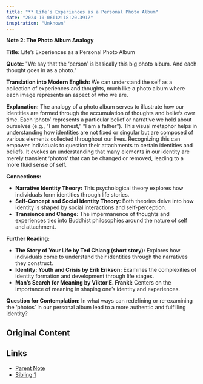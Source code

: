 ```yaml
---
title: "** Life’s Experiences as a Personal Photo Album"
date: "2024-10-06T12:18:20.391Z"
inspiration: "Unknown"
---
```


**Note 2: The Photo Album Analogy**

**Title:** Life’s Experiences as a Personal Photo Album

**Quote:** "We say that the ‘person’ is basically this big photo album. And each thought goes in as a photo."

**Translation into Modern English:** We can understand the self as a collection of experiences and thoughts, much like a photo album where each image represents an aspect of who we are.

**Explanation:** The analogy of a photo album serves to illustrate how our identities are formed through the accumulation of thoughts and beliefs over time. Each ‘photo’ represents a particular belief or narrative we hold about ourselves (e.g., “I am honest,” “I am a father”). This visual metaphor helps in understanding how identities are not fixed or singular but are composed of various elements collected throughout our lives. Recognizing this can empower individuals to question their attachments to certain identities and beliefs. It evokes an understanding that many elements in our identity are merely transient ‘photos’ that can be changed or removed, leading to a more fluid sense of self.

**Connections:**
- **Narrative Identity Theory:** This psychological theory explores how individuals form identities through life stories.
- **Self-Concept and Social Identity Theory:** Both theories delve into how identity is shaped by social interactions and self-perception.
- **Transience and Change:** The impermanence of thoughts and experiences ties into Buddhist philosophies around the nature of self and attachment.

**Further Reading:**
- **The Story of Your Life by Ted Chiang (short story):** Explores how individuals come to understand their identities through the narratives they construct.
- **Identity: Youth and Crisis by Erik Erikson:** Examines the complexities of identity formation and development through life stages.
- **Man’s Search for Meaning by Viktor E. Frankl:** Centers on the importance of meaning in shaping one’s identity and experiences.

**Question for Contemplation:** In what ways can redefining or re-examining the ‘photos’ in our personal album lead to a more authentic and fulfilling identity?



## Original Content



## Links

- [Parent Note](/parent-note.md)
- [Sibling 1](/zettel1.md)
